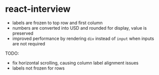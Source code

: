 # react-interview
* labels are frozen to top row and first column
* numbers are converted into USD and rounded for display, value is preserved
* improved performance by rendering `div` instead of `input` when inputs are not required

TODO:
* fix horizontal scrolling, causing column label alignment issues
* labels not frozen for rows